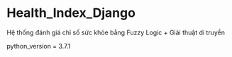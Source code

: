# Health_Index_Django
Hệ thống đánh giá chỉ số sức khỏe bằng Fuzzy Logic + Giải thuật di truyền

python_version = 3.7.1

